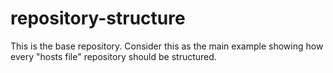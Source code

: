 # repository-structure
This is the base repository. Consider this as the main example showing how every "hosts file" repository should be structured.

